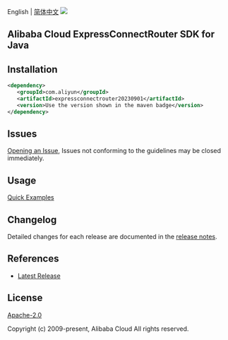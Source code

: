 English | [简体中文](README-CN.md)
![](https://aliyunsdk-pages.alicdn.com/icons/AlibabaCloud.svg)

## Alibaba Cloud ExpressConnectRouter SDK for Java

## Installation

```xml
<dependency>
   <groupId>com.aliyun</groupId>
   <artifactId>expressconnectrouter20230901</artifactId>
   <version>Use the version shown in the maven badge</version>
</dependency>
```

## Issues
[Opening an Issue](https://github.com/aliyun/alibabacloud-java-sdk/issues/new), Issues not conforming to the guidelines may be closed immediately.

## Usage
[Quick Examples](https://github.com/aliyun/alibabacloud-java-sdk/blob/master/docs/0-Examples-EN.md#quick-examples)

## Changelog
Detailed changes for each release are documented in the [release notes](./ChangeLog.txt).

## References
* [Latest Release](https://github.com/aliyun/alibabacloud-java-sdk/)

## License
[Apache-2.0](http://www.apache.org/licenses/LICENSE-2.0)

Copyright (c) 2009-present, Alibaba Cloud All rights reserved.